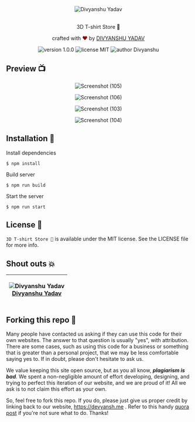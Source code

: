 <div align="center">
  <img src="https://user-images.githubusercontent.com/91051053/212481270-f6e44539-7967-4334-bff5-33d269401895.png"  alt="Divyanshu Yadav" />
</div>

<br>
<p align="center">
3D T-shirt Store 👕
</p>
<p align="center">
crafted with <span style="color: #8b0000;">&hearts;</span> by <a href="https://wwww.devyansh.me">DIVYANSHU YADAV</a>
</p>
<p align="center">
    <img src="https://img.shields.io/badge/version-1.0.0-red" alt="version 1.0.0"/>
    <img src="https://img.shields.io/badge/license-MIT-red" alt="license MIT"/>
    <img src="https://img.shields.io/badge/author-DIVYANSHU-red" alt="author Divyanshu"/>
</p>

## Preview 📺

<div align="center">
  
  ![Screenshot (105)](https://user-images.githubusercontent.com/91051053/229285048-83002888-0f6b-4827-81ce-b17e1b2cd41c.png)
  
  ![Screenshot (106)](https://user-images.githubusercontent.com/91051053/229285050-1dafec82-25ab-457a-87fc-15b9ade4a95a.png)
  
  ![Screenshot (103)](https://user-images.githubusercontent.com/91051053/229285051-9dd229f2-6010-47b5-a90a-9c86e4623c2f.png)
  
  ![Screenshot (104)](https://user-images.githubusercontent.com/91051053/229285052-9ee10e1f-90d1-43d9-9e8e-1fbc62765050.png)
<!--   <img alt="Screenshot" src="https://user-images.githubusercontent.com/91051053/216115977-02b02a8d-f8e6-493e-ba88-14e42dfa6bfc.png" /> -->
</div>

## Installation 🔧

Install dependencies

```
$ npm install
```

Build server

```
$ npm run build
```

Start the server

```
$ npm run start
```

## License 📜

`3D T-shirt Store 👕` is available under the MIT license. See the LICENSE file for more info.

<!-- ## Contributing 🤝 -->

<!-- Please read `Contributing.md` for details on our code of conduct, and the process for submitting pull requests to us. -->

## Shout outs 💥

| <p align="center">![Divyanshu Yadav](https://github.com/divyanshu1810.png?size=128)<br>[Divyanshu Yadav](https://devyansh.me)</p> | 
| ---------------------------------------------------------------------------------------------------------------------------------- |



## Forking this repo 🚨

Many people have contacted us asking if they can use this code for their own websites. The answer to that question is usually "yes", with attribution. There are some cases, such as using this code for a business or something that is greater than a personal project, that we may be less comfortable saying yes to. If in doubt, please don't hesitate to ask us.

We value keeping this site open source, but as you all know, _**plagiarism is bad**_. We spent a non-negligible amount of effort developing, designing, and trying to perfect this iteration of our website, and we are proud of it! All we ask is to not claim this effort as your own.

So, feel free to fork this repo. If you do, please just give us proper credit by linking back to our website, https://devyansh.me . Refer to this handy [quora post](https://www.quora.com/Is-it-bad-to-copy-other-peoples-code) if you're not sure what to do. Thanks!

